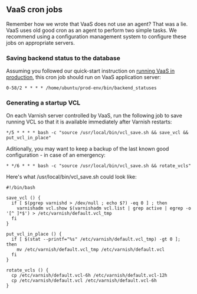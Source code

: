 VaaS cron jobs
--------------
Remember how we wrote that VaaS does not use an agent? That was a lie. VaaS uses old good cron as an agent to perform two simple tasks. We recommend using a configuration management system to configure these jobs on appropriate servers.

### Saving backend status to the database
Assuming you followed our quick-start instruction on [running VaaS in production](../quick-start/production.md), this cron job should run on VaaS application server:

    0-58/2 * * * * /home/ubuntu/prod-env/bin/backend_statuses

### Generating a startup VCL
On each Varnish server controlled by VaaS, run the following job to save running VCL so that it is available immediately after Varnish restarts:

    */5 * * * * bash -c "source /usr/local/bin/vcl_save.sh && save_vcl && put_vcl_in_place"

Aditionally, you may want to keep a backup of the last known good configuration - in case of an emergency:

    * */6 * * * bash -c "source /usr/local/bin/vcl_save.sh && rotate_vcls"

Here's what /usr/local/bin/vcl_save.sh could look like:

    #!/bin/bash
    
    save_vcl () {
      if [ $(pgrep varnishd > /dev/null ; echo $?) -eq 0 ] ; then
        varnishadm vcl.show $(varnishadm vcl.list | grep active | egrep -o '[^ ]*$') > /etc/varnish/default.vcl_tmp
      fi
    }
    
    put_vcl_in_place () {
      if [ $(stat --printf="%s" /etc/varnish/default.vcl_tmp) -gt 0 ]; then
        mv /etc/varnish/default.vcl_tmp /etc/varnish/default.vcl
      fi
    }
    
    rotate_vcls () {
      cp /etc/varnish/default.vcl-6h /etc/varnish/default.vcl-12h
      cp /etc/varnish/default.vcl /etc/varnish/default.vcl-6h
    }


